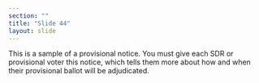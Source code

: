 ```yaml
---
section: ""
title: "Slide 44"
layout: slide
---
```


This is a sample of a provisional notice. You must give each SDR or provisional voter this notice, which tells them more about how and when their provisional ballot will be adjudicated.